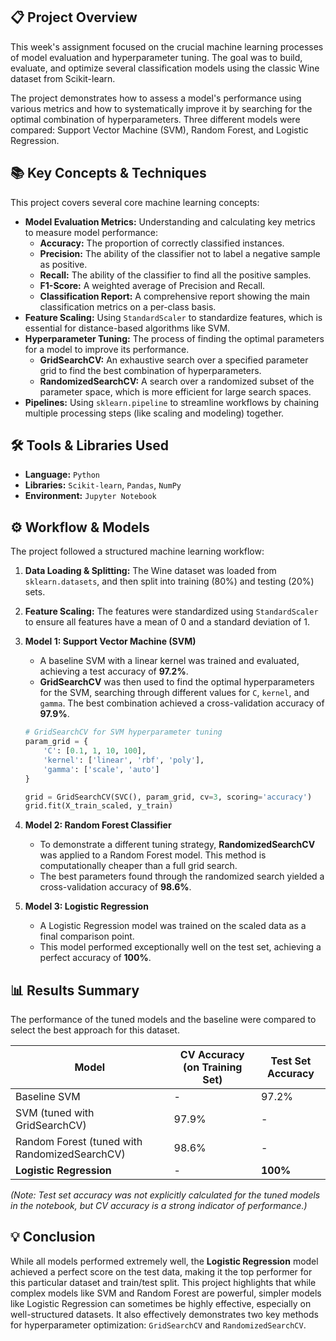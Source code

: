 ## 📋 Project Overview

This week's assignment focused on the crucial machine learning processes of model evaluation and hyperparameter tuning. The goal was to build, evaluate, and optimize several classification models using the classic Wine dataset from Scikit-learn.

The project demonstrates how to assess a model's performance using various metrics and how to systematically improve it by searching for the optimal combination of hyperparameters. Three different models were compared: Support Vector Machine (SVM), Random Forest, and Logistic Regression.

## 📚 Key Concepts & Techniques

This project covers several core machine learning concepts:

* **Model Evaluation Metrics:** Understanding and calculating key metrics to measure model performance:
    * **Accuracy:** The proportion of correctly classified instances.
    * **Precision:** The ability of the classifier not to label a negative sample as positive.
    * **Recall:** The ability of the classifier to find all the positive samples.
    * **F1-Score:** A weighted average of Precision and Recall.
    * **Classification Report:** A comprehensive report showing the main classification metrics on a per-class basis.
* **Feature Scaling:** Using `StandardScaler` to standardize features, which is essential for distance-based algorithms like SVM.
* **Hyperparameter Tuning:** The process of finding the optimal parameters for a model to improve its performance.
    * **GridSearchCV:** An exhaustive search over a specified parameter grid to find the best combination of hyperparameters.
    * **RandomizedSearchCV:** A search over a randomized subset of the parameter space, which is more efficient for large search spaces.
* **Pipelines:** Using `sklearn.pipeline` to streamline workflows by chaining multiple processing steps (like scaling and modeling) together.

## 🛠️ Tools & Libraries Used

* **Language:** `Python`
* **Libraries:** `Scikit-learn`, `Pandas`, `NumPy`
* **Environment:** `Jupyter Notebook`

## ⚙️ Workflow & Models

The project followed a structured machine learning workflow:

1.  **Data Loading & Splitting:** The Wine dataset was loaded from `sklearn.datasets`, and then split into training (80%) and testing (20%) sets.
2.  **Feature Scaling:** The features were standardized using `StandardScaler` to ensure all features have a mean of 0 and a standard deviation of 1.

3.  **Model 1: Support Vector Machine (SVM)**
    * A baseline SVM with a linear kernel was trained and evaluated, achieving a test accuracy of **97.2%**.
    * **GridSearchCV** was then used to find the optimal hyperparameters for the SVM, searching through different values for `C`, `kernel`, and `gamma`. The best combination achieved a cross-validation accuracy of **97.9%**.

    ```python
    # GridSearchCV for SVM hyperparameter tuning
    param_grid = {
        'C': [0.1, 1, 10, 100],
        'kernel': ['linear', 'rbf', 'poly'],
        'gamma': ['scale', 'auto']
    }

    grid = GridSearchCV(SVC(), param_grid, cv=3, scoring='accuracy')
    grid.fit(X_train_scaled, y_train)
    ```

4.  **Model 2: Random Forest Classifier**
    * To demonstrate a different tuning strategy, **RandomizedSearchCV** was applied to a Random Forest model. This method is computationally cheaper than a full grid search.
    * The best parameters found through the randomized search yielded a cross-validation accuracy of **98.6%**.

5.  **Model 3: Logistic Regression**
    * A Logistic Regression model was trained on the scaled data as a final comparison point.
    * This model performed exceptionally well on the test set, achieving a perfect accuracy of **100%**.

## 📊 Results Summary

The performance of the tuned models and the baseline were compared to select the best approach for this dataset.

| Model                                            | CV Accuracy (on Training Set) | Test Set Accuracy |
| ------------------------------------------------ | ----------------------------- | ----------------- |
| Baseline SVM                                     | -                             | 97.2%             |
| SVM (tuned with GridSearchCV)                    | 97.9%                         | -                 |
| Random Forest (tuned with RandomizedSearchCV)    | 98.6%                         | -                 |
| **Logistic Regression** | -                             | **100%** |

*(Note: Test set accuracy was not explicitly calculated for the tuned models in the notebook, but CV accuracy is a strong indicator of performance.)*

## 💡 Conclusion

While all models performed extremely well, the **Logistic Regression** model achieved a perfect score on the test data, making it the top performer for this particular dataset and train/test split. This project highlights that while complex models like SVM and Random Forest are powerful, simpler models like Logistic Regression can sometimes be highly effective, especially on well-structured datasets. It also effectively demonstrates two key methods for hyperparameter optimization: `GridSearchCV` and `RandomizedSearchCV`.

